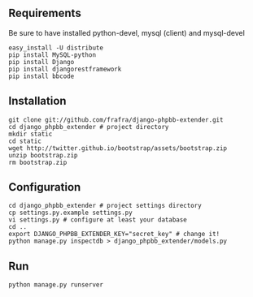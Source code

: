 Requirements
------------

Be sure to have installed python-devel, mysql (client) and mysql-devel

    easy_install -U distribute
    pip install MySQL-python
    pip install Django
    pip install djangorestframework
    pip install bbcode

Installation
------------

    git clone git://github.com/frafra/django-phpbb-extender.git
    cd django_phpbb_extender # project directory
    mkdir static
    cd static
    wget http://twitter.github.io/bootstrap/assets/bootstrap.zip
    unzip bootstrap.zip
    rm bootstrap.zip

Configuration
-------------
    
    cd django_phpbb_extender # project settings directory
    cp settings.py.example settings.py
    vi settings.py # configure at least your database
    cd ..
    export DJANGO_PHPBB_EXTENDER_KEY="secret_key" # change it!
    python manage.py inspectdb > django_phpbb_extender/models.py

Run
---

    python manage.py runserver
